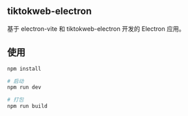 ## tiktokweb-electron

基于 electron-vite 和 tiktokweb-electron 开发的 Electron 应用。

## 使用

```bash
npm install

# 启动
npm run dev

# 打包
npm run build
```